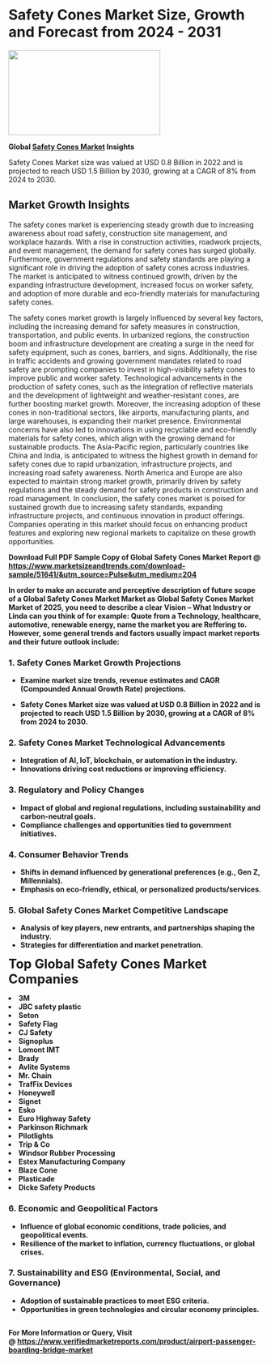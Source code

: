 <H1>Safety Cones Market Size, Growth and Forecast from 2024 - 2031</H1><img class="aligncenter size-medium wp-image-584254" src="https://thirdeyenews.in/wp-content/uploads/2024/09/Global-Market-Research-300x168.jpeg" alt="" width="300" height="168" /><p><strong>Global&nbsp;<a href="https://www.marketsizeandtrends.com/download-sample/51641/&amp;utm_source=Pulse&amp;utm_medium=204">Safety Cones Market</a> Insights</strong></p><p>Safety Cones Market size was valued at USD 0.8 Billion in 2022 and is projected to reach USD 1.5 Billion by 2030, growing at a CAGR of 8% from 2024 to 2030.</p><p><h2>Market Growth Insights</h2> <p>The safety cones market is experiencing steady growth due to increasing awareness about road safety, construction site management, and workplace hazards. With a rise in construction activities, roadwork projects, and event management, the demand for safety cones has surged globally. Furthermore, government regulations and safety standards are playing a significant role in driving the adoption of safety cones across industries. The market is anticipated to witness continued growth, driven by the expanding infrastructure development, increased focus on worker safety, and adoption of more durable and eco-friendly materials for manufacturing safety cones.</p> <p><strong></strong></p> <p>The safety cones market growth is largely influenced by several key factors, including the increasing demand for safety measures in construction, transportation, and public events. In urbanized regions, the construction boom and infrastructure development are creating a surge in the need for safety equipment, such as cones, barriers, and signs. Additionally, the rise in traffic accidents and growing government mandates related to road safety are prompting companies to invest in high-visibility safety cones to improve public and worker safety. Technological advancements in the production of safety cones, such as the integration of reflective materials and the development of lightweight and weather-resistant cones, are further boosting market growth. Moreover, the increasing adoption of these cones in non-traditional sectors, like airports, manufacturing plants, and large warehouses, is expanding their market presence. Environmental concerns have also led to innovations in using recyclable and eco-friendly materials for safety cones, which align with the growing demand for sustainable products. The Asia-Pacific region, particularly countries like China and India, is anticipated to witness the highest growth in demand for safety cones due to rapid urbanization, infrastructure projects, and increasing road safety awareness. North America and Europe are also expected to maintain strong market growth, primarily driven by safety regulations and the steady demand for safety products in construction and road management. In conclusion, the safety cones market is poised for sustained growth due to increasing safety standards, expanding infrastructure projects, and continuous innovation in product offerings. Companies operating in this market should focus on enhancing product features and exploring new regional markets to capitalize on these growth opportunities.</p> <p><strong></p><p><span class=""><strong>Download Full PDF Sample Copy of Global Safety Cones Market Report</strong> @ <a href="https://www.marketsizeandtrends.com/download-sample/51641/&amp;utm_source=Pulse&amp;utm_medium=204" target="_blank">https://www.marketsizeandtrends.com/download-sample/51641/&amp;utm_source=Pulse&amp;utm_medium=204</a></span></p><p>In order to make an accurate and perceptive description of future scope of a Global&nbsp;Safety Cones Market Market as Global&nbsp;Safety Cones Market Market of 2025, you need to describe a clear Vision &ndash; What Industry or Linda can you think of for example: Quote from a Technology, healthcare, automotive, renewable energy, name the market you are Reffering to. However, some general trends and factors usually impact market reports and their future outlook include:</p><h3>1.&nbsp;<strong>Safety Cones Market Growth Projections</strong></h3><ul><li>Examine market size trends, revenue estimates and CAGR (Compounded Annual Growth Rate) projections.</li><li><p>Safety Cones Market size was valued at USD 0.8 Billion in 2022 and is projected to reach USD 1.5 Billion by 2030, growing at a CAGR of 8% from 2024 to 2030.</p></li></ul><h3>2.&nbsp;<strong>Safety Cones Market Technological Advancements</strong></h3><ul><li>Integration of AI, IoT, blockchain, or automation in the industry.</li><li>Innovations driving cost reductions or improving efficiency.</li></ul><h3>3.&nbsp;<strong>Regulatory and Policy Changes</strong></h3><ul><li>Impact of global and regional regulations, including sustainability and carbon-neutral goals.</li><li>Compliance challenges and opportunities tied to government initiatives.</li></ul><h3>4.&nbsp;<strong>Consumer Behavior Trends</strong></h3><ul><li>Shifts in demand influenced by generational preferences (e.g., Gen Z, Millennials).</li><li>Emphasis on eco-friendly, ethical, or personalized products/services.</li></ul><h3>5.&nbsp;<strong>Global Safety Cones Market Competitive Landscape</strong></h3><ul><li>Analysis of key players, new entrants, and partnerships shaping the industry.</li><li>Strategies for differentiation and market penetration.</li></ul><p data-pm-slice="1 1 []"><span style="color: inherit; font-family: inherit; font-size: 25px;">Top Global Safety Cones Market Companies</span></p><div class="" data-test-id=""><p><li>3M</li><li> JBC safety plastic</li><li> Seton</li><li> Safety Flag</li><li> CJ Safety</li><li> Signoplus</li><li> Lomont IMT</li><li> Brady</li><li> Avlite Systems</li><li> Mr. Chain</li><li> TrafFix Devices</li><li> Honeywell</li><li> Signet</li><li> Esko</li><li> Euro Highway Safety</li><li> Parkinson Richmark</li><li> Pilotlights</li><li> Trip & Co</li><li> Windsor Rubber Processing</li><li> Estex Manufacturing Company</li><li> Blaze Cone</li><li> Plasticade</li><li> Dicke Safety Products</li></p></div><h3>6.&nbsp;<strong>Economic and Geopolitical Factors</strong></h3><ul><li>Influence of global economic conditions, trade policies, and geopolitical events.</li><li>Resilience of the market to inflation, currency fluctuations, or global crises.</li></ul><h3>7.&nbsp;<strong>Sustainability and ESG (Environmental, Social, and Governance)</strong></h3><ul><li>Adoption of sustainable practices to meet ESG criteria.</li><li>Opportunities in green technologies and circular economy principles.</li></ul><h2><strong style="font-size: 14px;">For More Information or Query, Visit @&nbsp;</strong><a style="background-color: #ffffff; font-size: 14px;" href="https://www.marketsizeandtrends.com/report/safety-cones-market/" target="_blank">https://www.verifiedmarketreports.com/product/airport-passenger-boarding-bridge-market</a></h2>
